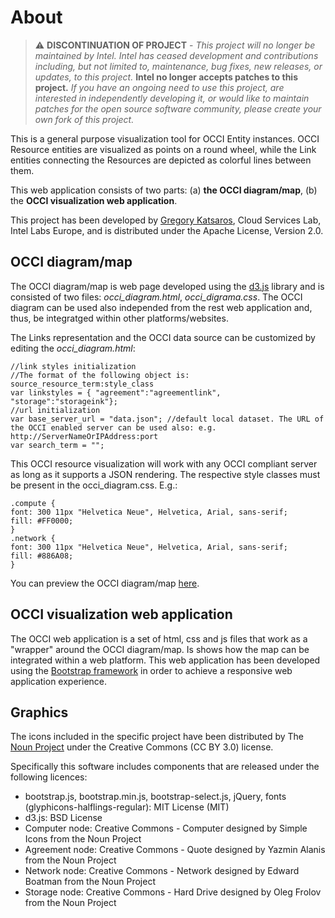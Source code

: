 # About

> :warning: **DISCONTINUATION OF PROJECT** - 
> *This project will no longer be maintained by Intel.
> Intel has ceased development and contributions including, but not limited to, maintenance, bug fixes, new releases, or updates, to this project.*
> **Intel no longer accepts patches to this project.**
> *If you have an ongoing need to use this project, are interested in independently developing it, or would like to maintain patches for the open source software community, please create your own fork of this project.*

This is a general purpose visualization tool for OCCI Entity instances. 
OCCI Resource entities are visualized as points on a round wheel, while the Link entities connecting the Resources are depicted as colorful lines between them.
 
This web application consists of two parts: (a) **the OCCI diagram/map**, (b) the **OCCI visualization web application**. 
 
This project has been developed by [Gregory Katsaros](mailto:gregory.katsaros@intel.com), Cloud Services Lab, Intel Labs Europe, and is  distributed under the Apache License, Version 2.0. 


## OCCI diagram/map

The OCCI diagram/map is web page developed using the [d3.js](http://d3js.org/) library and is consisted of two files: *occi_diagram.html*, *occi_digrama.css*. The OCCI diagram can be used also independed from the rest web application and, thus, be integratged within other platforms/websites. 
     
The Links representation and the OCCI data source can be customized by editing the *occi_diagram.html*:
            
    //link styles initialization
    //The format of the following object is: source_resource_term:style_class
    var linkstyles = { "agreement":"agreementlink", "storage":"storageink"};
    //url initialization
    var base_server_url = "data.json"; //default local dataset. The URL of the OCCI enabled server can be used also: e.g. http://ServerNameOrIPAddress:port
    var search_term = "";
        

This OCCI resource visualization will work with any OCCI compliant server as long as it supports a JSON rendering. 
The respective style classes must be present in the occi_diagram.css. E.g.: 

    .compute {
    font: 300 11px "Helvetica Neue", Helvetica, Arial, sans-serif;
    fill: #FF0000;
    }
    .network {
    font: 300 11px "Helvetica Neue", Helvetica, Arial, sans-serif;
    fill: #886A08;
    }
              

You can preview the OCCI diagram/map [here](http://bl.ocks.org/gkatsaros/a0a43032c4b50a246d4d).          
     
## OCCI visualization web application
    
The OCCI web application is a set of html, css and js files that work as a "wrapper" around the OCCI diagram/map. Is shows how the map can be integrated within a web platform.
This web application has been developed using the [Bootstrap framework](http://getbootstrap.com/) in order to achieve a responsive web application experience. 
   
## Graphics

The icons included in the specific project have been distributed by The [Noun Project](http://thenounproject.com/) under the Creative Commons (CC BY 3.0) license.
    
 Specifically this software includes components that are released under the following licences:
* bootstrap.js, bootstrap.min.js, bootstrap-select.js, jQuery, fonts (glyphicons-halflings-regular): MIT License (MIT)
* d3.js: BSD License
* Computer node: Creative Commons - Computer designed by Simple Icons from the Noun Project
* Agreement node: Creative Commons - Quote designed by Yazmin Alanis from the Noun Project
* Network node: Creative Commons - Network designed by Edward Boatman from the Noun Project
* Storage node: Creative Commons - Hard Drive designed by Oleg Frolov from the Noun Project
